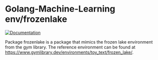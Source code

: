 # Golang-Machine-Learning env/frozenlake

[![Documentation](https://img.shields.io/badge/documentation-GoDoc-blue.svg)](https://pkg.go.dev/github.com/thadUra/Golang-Machine-Learning/env/frozenlake)

Package frozenlake is a package that mimics the frozen lake environment from the gym library. The reference environment can be found at https://www.gymlibrary.dev/environments/toy_text/frozen_lake/.